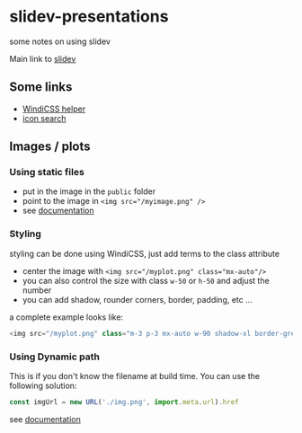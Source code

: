 # slidev-presentations
some notes on using slidev

Main link to [slidev](https://sli.dev/)

## Some links

 - [WindiCSS helper](https://tailwindcomponents.com/cheatsheet/)
 - [icon search](https://icones.js.org/)

## Images / plots

### Using static files 

 - put in the image in the `public` folder
 - point to the image in `<img src="/myimage.png" />`
 - see [documentation](https://vitejs.dev/guide/assets.html#static-asset-handling)

### Styling

styling can be done using WindiCSS, just add terms to the class attribute

 - center the image with `<img src="/myplot.png" class="mx-auto"/>`
 - you can also control the size with class `w-50` or `h-50` and adjust the number
 - you can add shadow, rounder corners, border, padding, etc ... 

a complete example looks like:

```js
<img src="/myplot.png" class="m-3 p-3 mx-auto w-90 shadow-xl border-grey border rounded" />
```

### Using Dynamic path

This is if you don't know the filename at build time. You can use the following solution:

```js
const imgUrl = new URL('./img.png', import.meta.url).href
```

see [documentation](https://vitejs.dev/guide/assets.html#static-asset-handling)


